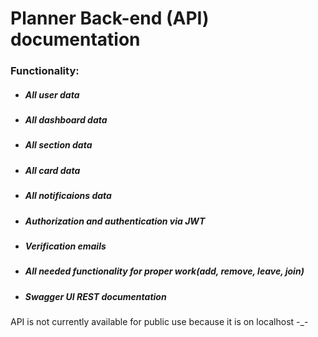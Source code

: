 # Planner Back-end (API) documentation

### Functionality:
* ##### All user data
* ##### All dashboard data
* ##### All section data
* ##### All card data
* ##### All notificaions data
* ##### Authorization and authentication via JWT
* ##### Verification emails
* ##### All needed functionality for proper work(add, remove, leave, join)
* ##### Swagger UI REST documentation

API is not currently available for public use because it is on localhost -_-
  

